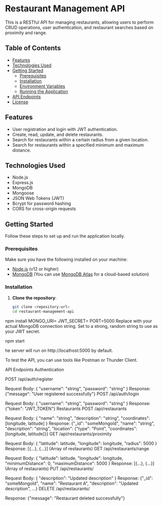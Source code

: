 # Restaurant Management API

This is a RESTful API for managing restaurants, allowing users to perform CRUD operations, user authentication, and restaurant searches based on proximity and range.

## Table of Contents

- [Features](#features)
- [Technologies Used](#technologies-used)
- [Getting Started](#getting-started)
  - [Prerequisites](#prerequisites)
  - [Installation](#installation)
  - [Environment Variables](#environment-variables)
  - [Running the Application](#running-the-application)
- [API Endpoints](#api-endpoints)
- [License](#license)

## Features

- User registration and login with JWT authentication.
- Create, read, update, and delete restaurants.
- Search for restaurants within a certain radius from a given location.
- Search for restaurants within a specified minimum and maximum distance.

## Technologies Used

- Node.js
- Express.js
- MongoDB
- Mongoose
- JSON Web Tokens (JWT)
- Bcrypt for password hashing
- CORS for cross-origin requests

## Getting Started

Follow these steps to set up and run the application locally.

### Prerequisites

Make sure you have the following installed on your machine:

- [Node.js](https://nodejs.org/) (v12 or higher)
- [MongoDB](https://www.mongodb.com/) (You can use [MongoDB Atlas](https://www.mongodb.com/cloud/atlas) for a cloud-based solution)

### Installation

1. **Clone the repository**:

   ```bash
   git clone <repository-url>
   cd restaurant-management-api
npm install
MONGO_URI=<your-mongodb-connection-string>
JWT_SECRET=<your-secret-key>
PORT=5000
Replace <your-mongodb-connection-string> with your actual MongoDB connection string.
Set <your-secret-key> to a strong, random string to use as your JWT secret.

npm start

he server will run on http://localhost:5000 by default.

To test the API, you can use tools like Postman or Thunder Client.

API Endpoints
Authentication

POST /api/auth/register


Request Body: { "username": "string", "password": "string" }
Response: {"message": "User registered successfully"}
POST /api/auth/login

Request Body: { "username": "string", "password": "string" }
Response: {"token": "JWT_TOKEN"}
Restaurants
POST /api/restaurants


Request Body: { "name": "string", "description": "string", "coordinates": [longitude, latitude] }
Response: {"_id": "someMongoId", "name": "string", "description": "string", "location": {"type": "Point", "coordinates": [longitude, latitude]}}
GET /api/restaurants/proximity


Request Body: { "latitude": latitude, "longitude": longitude, "radius": 5000 }
Response: [{...}, {...}] (Array of restaurants)
GET /api/restaurants/range


Request Body: { "latitude": latitude, "longitude": longitude, "minimumDistance": 0, "maximumDistance": 5000 }
Response: [{...}, {...}] (Array of restaurants)
PUT /api/restaurants/<restaurantId>


Request Body: { "description": "Updated description" }
Response: {"_id": "someMongoId", "name": "Restaurant A", "description": "Updated description", ...}
DELETE /api/restaurants/<restaurantId>

Response: {"message": "Restaurant deleted successfully"}